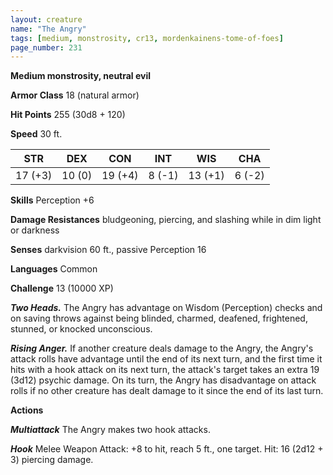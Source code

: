```yaml
---
layout: creature
name: "The Angry"
tags: [medium, monstrosity, cr13, mordenkainens-tome-of-foes]
page_number: 231
---
```


**Medium monstrosity, neutral evil**

**Armor Class** 18 (natural armor)

**Hit Points** 255  (30d8 + 120)

**Speed** 30 ft.

|   STR   |   DEX   |   CON   |   INT   |   WIS   |   CHA   |
|:-------:|:-------:|:-------:|:-------:|:-------:|:-------:|
| 17 (+3) | 10 (0) | 19 (+4) | 8 (-1) | 13 (+1) | 6 (-2) |

**Skills** Perception +6

**Damage Resistances** bludgeoning, piercing, and slashing while in dim light or darkness

**Senses** darkvision 60 ft., passive Perception 16

**Languages** Common

**Challenge** 13 (10000 XP)

***Two Heads.*** The Angry has advantage on Wisdom (Perception) checks and on saving throws against being blinded, charmed, deafened, frightened, stunned, or knocked unconscious.

***Rising Anger.*** If another creature deals damage to the Angry, the Angry's attack rolls have advantage until the end of its next turn, and the first time it hits with a hook attack on its next turn, the attack's target takes an extra 19 (3d12) psychic damage.
On its turn, the Angry has disadvantage on attack rolls if no other creature has dealt damage to it since the end of its last turn.

**Actions**

***Multiattack*** The Angry makes two hook attacks.

***Hook*** Melee Weapon Attack: +8 to hit, reach 5 ft., one target. Hit: 16 (2d12 + 3) piercing damage.